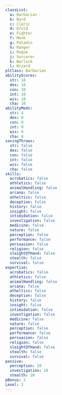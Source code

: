 ```yaml
---
classList:
  a: Barbarian
  b: Bard
  c: Cleric
  d: Druid
  e: Fighter
  f: Monk
  g: Paladin
  h: Ranger
  i: Rogue
  j: Sorcerer
  k: Warlock
  l: Wizard
plClass: Barbarian
abilityScores:
  str: 18
  dex: 10
  con: 10
  int: 10
  wis: 10
  cha: 10
abilityMods:
  str: 4
  dex: 0
  con: 0
  int: 0
  wis: 0
  cha: 0
savingThrows:
  str: false
  dex: false
  con: false
  int: false
  wis: false
  cha: false
skills:
  acrobatics: false
  athletics: false
  animalHandling: false
  arcana: false
  atheltics: false
  deception: false
  history: false
  insight: false
  intimidation: false
  investigation: false
  medicine: false
  nature: false
  perception: false
  performance: false
  persuasion: false
  religion: false
  sleightOfHand: false
  stealth: false
  survival: false
expertise:
  acrobatics: false
  athletics: false
  animalHandling: false
  arcana: false
  atheltics: false
  deception: false
  history: false
  insight: false
  intimidation: false
  investigation: false
  medicine: false
  nature: false
  perception: false
  performance: false
  persuasion: false
  religion: false
  sleightOfHand: false
  stealth: false
  survival: false
passive:
  perception: 10
  investigation: 10
  stealth: 10
pBonus: 2
Level: 2
---
```


